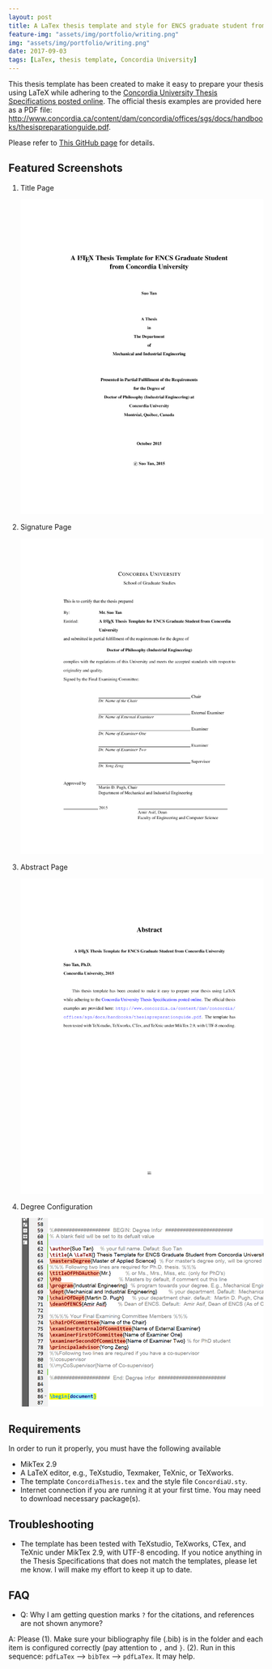```yaml
---
layout: post
title: A LaTex thesis template and style for ENCS graduate student from Concordia University
feature-img: "assets/img/portfolio/writing.png"
img: "assets/img/portfolio/writing.png"
date: 2017-09-03
tags: [LaTex, thesis template, Concordia University]
---
```


This thesis template has been created to make it easy to prepare your thesis using LaTeX while adhering to the [Concordia University Thesis Specifications posted online](https://www.concordia.ca/artsci/english/programs/graduate/english-ma/thesis-deadlines-formatting.html#format). The official thesis examples are provided here as a PDF file: http://www.concordia.ca/content/dam/concordia/offices/sgs/docs/handbooks/thesispreparationguide.pdf.

Please refer to [This GitHub page](http://tandysony.github.io/LaTeX-Thesis-Template-for-Concordia-University-Students/) for details.

## Featured Screenshots

1.  Title Page

    ![Title Page](../assets/img/portfolio/latex-thesis/TitlePage.png)

2.  Signature Page

    ![Signature Page](../assets/img/portfolio/latex-thesis/SignaturePage.png)

3.  Abstract Page

    ![Abstract Page](../assets/img/portfolio/latex-thesis/PhDAbstract.png)

4.  Degree Configuration

    ![Degree Configuration](../assets/img/portfolio/latex-thesis/DegreeInformation.png)

## Requirements

In order to run it properly, you must have the following available

- MikTex 2.9
- A LaTeX editor, e.g., TeXstudio, Texmaker, TeXnic, or TeXworks.
- The template `ConcordiaThesis.tex` and the style file `ConcordiaU.sty`.
- Internet connection if you are running it at your first time. You may need to download necessary package(s).

## Troubleshooting

- The template has been tested with TeXstudio, TeXworks, CTex, and TeXnic under MikTex 2.9, with UTF-8 encoding. If you notice anything in the Thesis Specifications that does not match the templates, please let me know. I will make my effort to keep it up to date.

## FAQ

- Q: Why I am getting question marks `?` for the citations, and references are not shown anymore?

A: Please (1). Make sure your bibliography file (.bib) is in the folder and each item is configured correctly (pay attention to `,` and `}`. (2). Run in this sequence: `pdfLaTex` --> `bibTex` --> `pdfLaTex`. It may help.
